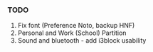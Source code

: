 ### TODO
1. Fix font (Preference Noto, backup HNF)
2. Personal and Work (School) Partition
3. Sound and bluetooth - add i3block usability
